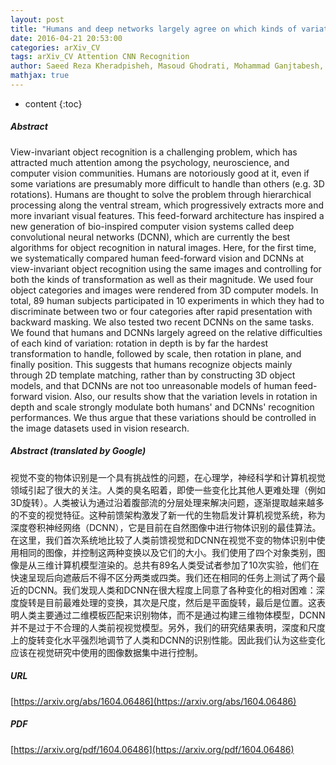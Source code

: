```yaml
---
layout: post
title: "Humans and deep networks largely agree on which kinds of variation make object recognition harder"
date: 2016-04-21 20:53:00
categories: arXiv_CV
tags: arXiv_CV Attention CNN Recognition
author: Saeed Reza Kheradpisheh, Masoud Ghodrati, Mohammad Ganjtabesh, Timothée Masquelier
mathjax: true
---
```


* content
{:toc}

##### Abstract
View-invariant object recognition is a challenging problem, which has attracted much attention among the psychology, neuroscience, and computer vision communities. Humans are notoriously good at it, even if some variations are presumably more difficult to handle than others (e.g. 3D rotations). Humans are thought to solve the problem through hierarchical processing along the ventral stream, which progressively extracts more and more invariant visual features. This feed-forward architecture has inspired a new generation of bio-inspired computer vision systems called deep convolutional neural networks (DCNN), which are currently the best algorithms for object recognition in natural images. Here, for the first time, we systematically compared human feed-forward vision and DCNNs at view-invariant object recognition using the same images and controlling for both the kinds of transformation as well as their magnitude. We used four object categories and images were rendered from 3D computer models. In total, 89 human subjects participated in 10 experiments in which they had to discriminate between two or four categories after rapid presentation with backward masking. We also tested two recent DCNNs on the same tasks. We found that humans and DCNNs largely agreed on the relative difficulties of each kind of variation: rotation in depth is by far the hardest transformation to handle, followed by scale, then rotation in plane, and finally position. This suggests that humans recognize objects mainly through 2D template matching, rather than by constructing 3D object models, and that DCNNs are not too unreasonable models of human feed-forward vision. Also, our results show that the variation levels in rotation in depth and scale strongly modulate both humans' and DCNNs' recognition performances. We thus argue that these variations should be controlled in the image datasets used in vision research.

##### Abstract (translated by Google)
视觉不变的物体识别是一个具有挑战性的问题，在心理学，神经科学和计算机视觉领域引起了很大的关注。人类的臭名昭着，即使一些变化比其他人更难处理（例如3D旋转）。人类被认为通过沿着腹部流的分层处理来解决问题，逐渐提取越来越多的不变的视觉特征。这种前馈架构激发了新一代的生物启发计算机视觉系统，称为深度卷积神经网络（DCNN），它是目前在自然图像中进行物体识别的最佳算法。在这里，我们首次系统地比较了人类前馈视觉和DCNN在视觉不变的物体识别中使用相同的图像，并控制这两种变换以及它们的大小。我们使用了四个对象类别，图像是从三维计算机模型渲染的。总共有89名人类受试者参加了10次实验，他们在快速呈现后向遮蔽后不得不区分两类或四类。我们还在相同的任务上测试了两个最近的DCNN。我们发现人类和DCNN在很大程度上同意了各种变化的相对困难：深度旋转是目前最难处理的变换，其次是尺度，然后是平面旋转，最后是位置。这表明人类主要通过二维模板匹配来识别物体，而不是通过构建三维物体模型，DCNN并不是过于不合理的人类前视视觉模型。另外，我们的研究结果表明，深度和尺度上的旋转变化水平强烈地调节了人类和DCNN的识别性能。因此我们认为这些变化应该在视觉研究中使用的图像数据集中进行控制。

##### URL
[https://arxiv.org/abs/1604.06486](https://arxiv.org/abs/1604.06486)

##### PDF
[https://arxiv.org/pdf/1604.06486](https://arxiv.org/pdf/1604.06486)

